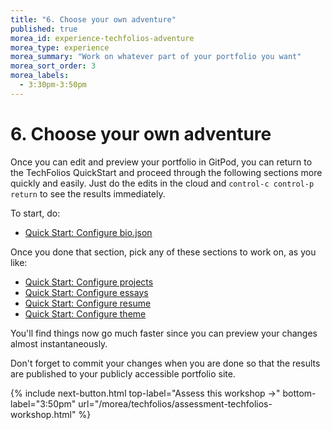 ```yaml
---
title: "6. Choose your own adventure"
published: true
morea_id: experience-techfolios-adventure
morea_type: experience
morea_summary: "Work on whatever part of your portfolio you want"
morea_sort_order: 3
morea_labels:
  - 3:30pm-3:50pm
---
```


# 6. Choose your own adventure

Once you can edit and preview your portfolio in GitPod, you can return to the TechFolios QuickStart and proceed through the following sections more quickly and easily. Just do the edits in the cloud and `control-c control-p return` to see the results immediately. 

To start, do:

* [Quick Start: Configure bio.json](https://techfolios.github.io/docs/quick-start/configure-bio-json)

Once you done that section, pick any of these sections to work on, as you like:

* [Quick Start: Configure projects](https://techfolios.github.io/docs/quick-start/configure-projects)
* [Quick Start: Configure essays](https://techfolios.github.io/docs/quick-start/configure-essays)
* [Quick Start: Configure resume](https://techfolios.github.io/docs/quick-start/configure-resume)
* [Quick Start: Configure theme](https://techfolios.github.io/docs/quick-start/configure-theme)

You'll find things now go much faster since you can preview your changes almost instantaneously.

Don't forget to commit your changes when you are done so that the results are published to your publicly accessible portfolio site. 

{% include next-button.html
top-label="Assess this workshop ->"
bottom-label="3:50pm"
url="/morea/techfolios/assessment-techfolios-workshop.html" %}
